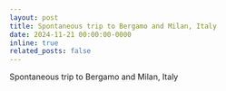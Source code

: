 ```yaml
---
layout: post
title: Spontaneous trip to Bergamo and Milan, Italy
date: 2024-11-21 00:00:00-0000
inline: true
related_posts: false
---
```


Spontaneous trip to Bergamo and Milan, Italy